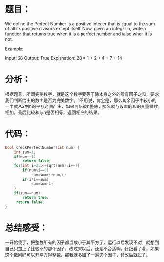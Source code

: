 题目：
==
We define the Perfect Number is a positive integer that is equal to the sum of all its positive divisors except itself.
Now, given an integer n, write a function that returns true when it is a perfect number and false when it is not.

Example:

Input: 28
Output: True
Explanation: 28 = 1 + 2 + 4 + 7 + 14

分析：
==
根据题意，所谓完美数字，就是这个数字要等于除本身之外的所有因子之和，要求我们判断给出的数字是否为完美数字。1不用说，肯定是，那么其余因子中较小的一半就从2到n的平方之间产生，如果可以被n整除，那么就与设置的和的变量继续相加，最后比较和与n是否相等，返回相应的结果。

代码：
==
```C++
bool checkPerfectNumber(int num) {
    int sum=1;
    if(num==1)
        return false;
    for(int i=2;i<=sqrt(num);i++){
        if(num%i==0)
            sum=sum+i+num/i;
        if(i*i==num)
            sum=sum-i;
    }
    if(sum==num)
        return true;
     return false;
}
```

总结感受：
==
一开始傻了，把整数所有的因子都当成小于其平方了，运行以后发现不对，就想到自己只加上了比较小的那个因子，改过来以后，还是不合适啊，仔细看了看，如果这个数刚好可以开平方得整数，那我就多加了一遍这个因子，修改后就过了。
